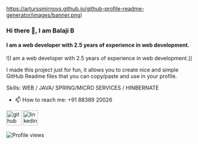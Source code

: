 https://arturssmirnovs.github.io/github-profile-readme-generator/images/banner.png)
### Hi there 👋, I am Balaji B
#### I am  a web developer with 2.5 years of experience in web development.
![I am  a web developer with 2.5 years of experience in web development.](

I made this project just for fun, it allows you to create nice and simple GitHub Readme files that you can copy/paste and use in your profile.

Skills: WEB / JAVA/ SPRING/MICRO SERVICES / HINBERNATE

- 📫 How to reach me: +91 88389 20026 


[<img src='https://cdn.jsdelivr.net/npm/simple-icons@3.0.1/icons/github.svg' alt='github' height='40'>](https://github.com/balaji-b-dev)  [<img src='https://cdn.jsdelivr.net/npm/simple-icons@3.0.1/icons/linkedin.svg' alt='linkedin' height='40'>](https://www.linkedin.com/in/www.linkedin.com/in/balaji-balakrishnan-144580116/)  

![Profile views](https://gpvc.arturio.dev/balaji-b-dev)  
